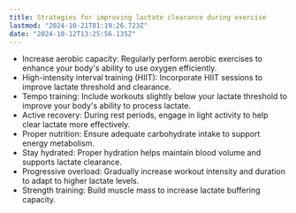 ```yaml
---
title: Strategies for improving lactate clearance during exercise
lastmod: "2024-10-21T01:19:26.723Z"
date: "2024-10-12T13:25:56.135Z"
---
```


- Increase aerobic capacity: Regularly perform aerobic exercises to enhance your body's ability to use oxygen efficiently.
- High-intensity interval training (HIIT): Incorporate HIIT sessions to improve lactate threshold and clearance.
- Tempo training: Include workouts slightly below your lactate threshold to improve your body's ability to process lactate.
- Active recovery: During rest periods, engage in light activity to help clear lactate more effectively.
- Proper nutrition: Ensure adequate carbohydrate intake to support energy metabolism.
- Stay hydrated: Proper hydration helps maintain blood volume and supports lactate clearance.
- Progressive overload: Gradually increase workout intensity and duration to adapt to higher lactate levels.
- Strength training: Build muscle mass to increase lactate buffering capacity.
